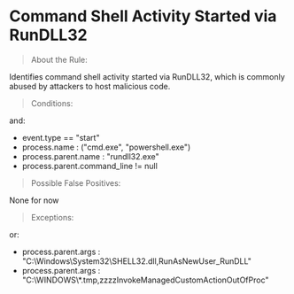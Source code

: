 # Command Shell Activity Started via RunDLL32


>About the Rule:

Identifies command shell activity started via RunDLL32, which is commonly abused by attackers to host malicious code.
 

>Conditions:

and:

- event.type == "start"
- process.name : ("cmd.exe", "powershell.exe")
- process.parent.name : "rundll32.exe"
- process.parent.command_line != null
 


>Possible False Positives:

None for now


>Exceptions:

or:

- process.parent.args : "C:\\Windows\\System32\\SHELL32.dll,RunAsNewUser_RunDLL"
- process.parent.args : "C:\\WINDOWS\\*.tmp,zzzzInvokeManagedCustomActionOutOfProc"
